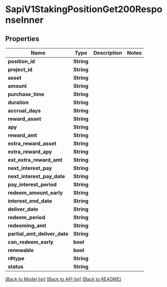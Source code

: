# SapiV1StakingPositionGet200ResponseInner

## Properties

Name | Type | Description | Notes
------------ | ------------- | ------------- | -------------
**position_id** | **String** |  | 
**project_id** | **String** |  | 
**asset** | **String** |  | 
**amount** | **String** |  | 
**purchase_time** | **String** |  | 
**duration** | **String** |  | 
**accrual_days** | **String** |  | 
**reward_asset** | **String** |  | 
**apy** | **String** |  | 
**reward_amt** | **String** |  | 
**extra_reward_asset** | **String** |  | 
**extra_reward_apy** | **String** |  | 
**est_extra_reward_amt** | **String** |  | 
**next_interest_pay** | **String** |  | 
**next_interest_pay_date** | **String** |  | 
**pay_interest_period** | **String** |  | 
**redeem_amount_early** | **String** |  | 
**interest_end_date** | **String** |  | 
**deliver_date** | **String** |  | 
**redeem_period** | **String** |  | 
**redeeming_amt** | **String** |  | 
**partial_amt_deliver_date** | **String** |  | 
**can_redeem_early** | **bool** |  | 
**renewable** | **bool** |  | 
**r#type** | **String** |  | 
**status** | **String** |  | 

[[Back to Model list]](../README.md#documentation-for-models) [[Back to API list]](../README.md#documentation-for-api-endpoints) [[Back to README]](../README.md)


